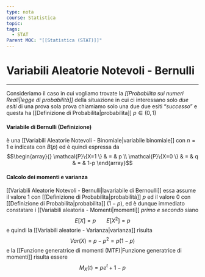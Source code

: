 ```yaml
---
type: nota
course: Statistica
topic: 
tags:
  - STAT
Parent MOC: "[[Statistica (STAT)]]"
---
```

# Variabili Aleatorie Notevoli - Bernulli
---
Consideriamo il caso in cui vogliamo trovate la _[[Probabilita sui numeri Reali|legge di probabilità]]_  della situazione in cui ci interessano solo _due esiti_ di una prova sola prova 
chiamiamo solo una due due esiti “_successo_”  e questa ha [[Definizione di Probabilita|probabilita]] $p\in (0,1)$

#### Variabile di Bernulli (Definizione)
è una [[Variabili Aleatorie Notevoli - Binomiale|variabile binomiale]] con $n=1$ e indicata con $B(p)$ ed è quindi espressa da $$\begin{array}{}
\mathcal{P}\{X=1 \} & = & p \\
\mathcal{P}\{X=0  \} & = & q & = &  1-p
\end{array}$$
#### Calcolo dei momenti e varianza
[[Variabili Aleatorie Notevoli - Bernulli|lavariabile di Bernoulli]] essa assume il valore 1 con [[Definizione di Probabilita|probabilità]] $p$ ed il valore $0$ con [[Definizione di Probabilita|probabilita]] $(1−p)$, ed è dunque immediato constatare i [[Variabili aleatoria - Momenti|momenti]] _primo e secondo_ siano $$E[X]=p \ \ \ \ \ \ \ E[X^{2}] =p$$
 e quindi la [[Variabili aleatorie - Varianza|varianza]] risulta $$Var(X) =p−p^{2}=p(1−p)$$
 e la [[Funzione generatrice di momenti (MTF)|Funzione generatrice di momenti]] risulta essere $$M_{X}(t)=pe^{t}+1-p$$